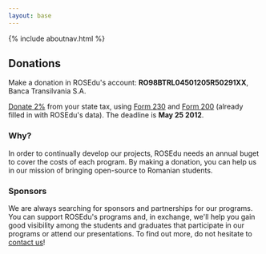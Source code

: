 ```yaml
---
layout: base
---
```


{% include aboutnav.html %}

## Donations

Make a donation in ROSEdu\'s account: **RO98BTRL04501205R50291XX**, Banca Transilvania S.A.

[Donate 2%](http://doilasuta.ro/) from your state tax, using
[Form 230]({{site.basepath}}files/Decl_230_ROSEdu.pdf) and [Form 200]({{site.basepath}}files/Decl_200_ROSEdu.pdf) 
(already filled in with ROSEdu\'s data). The deadline is **May 25 2012**.


### Why?

In order to continually develop our projects, ROSEdu needs an annual buget
to cover the costs of each program. By making a donation, you can help us
in our mission of bringing open-source to Romanian students.

### Sponsors

We are always searching for sponsors and partnerships for our programs.
You can support ROSEdu&#39;s programs and, in exchange, we\'ll help you
gain good visibility among the students and graduates that participate in
 our programs or attend our presentations. To find out more, do not hesitate
 to [contact us]({{site.basepath}}contact)!
